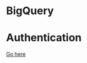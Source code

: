 # BigQuery


# Authentication 

[Go here](https://cloud.google.com/docs/authentication/getting-started)
